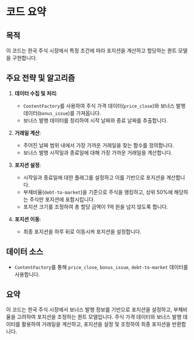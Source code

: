 # 코드 요약

## 목적
이 코드는 한국 주식 시장에서 특정 조건에 따라 포지션을 계산하고 할당하는 퀀트 모델을 구현합니다.

## 주요 전략 및 알고리즘
1. **데이터 수집 및 처리**:
   - `ContentFactory`를 사용하여 주식 가격 데이터(`price_close`)와 보너스 발행 데이터(`bonus_issue`)를 가져옵니다.
   - 보너스 발행 데이터를 정리하여 시작 날짜와 종료 날짜를 추출합니다.

2. **거래일 계산**:
   - 주어진 날짜 범위 내에서 가장 가까운 거래일을 찾는 함수를 정의합니다.
   - 보너스 발행 시작일과 종료일에 대해 가장 가까운 거래일을 계산합니다.

3. **포지션 설정**:
   - 시작일과 종료일에 대한 플래그를 설정하고 이를 기반으로 포지션을 계산합니다.
   - 부채비율(`debt-to-market`)을 기준으로 주식을 랭킹하고, 상위 50%에 해당하는 주식만 포지션에 포함시킵니다.
   - 포지션 크기를 조정하여 총 할당 금액이 1억 원을 넘지 않도록 합니다.

4. **포지션 이동**:
   - 최종 포지션을 하루 뒤로 이동시켜 포지션을 설정합니다.

## 데이터 소스
- `ContentFactory`를 통해 `price_close`, `bonus_issue`, `debt-to-market` 데이터를 사용합니다.

## 요약
이 코드는 한국 주식 시장에서 보너스 발행 정보를 기반으로 포지션을 설정하고, 부채비율을 고려하여 포지션을 조정하는 퀀트 모델입니다. 주식 가격 데이터와 보너스 발행 데이터를 활용하여 거래일을 계산하고, 포지션을 설정 및 조정하여 최종 포지션을 반환합니다.